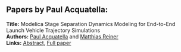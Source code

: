 <h2>Papers by Paul Acquatella:</h2>
<p>
<b>Title:</b> Modelica Stage Separation Dynamics Modeling for End-to-End Launch Vehicle Trajectory Simulations<br />
<b>Authors:</b> <a href="../authors/author_1.html">Paul Acquatella</a> and <a href="../authors/author_254.html">Matthias Reiner</a><br />
<b>Links:</b> <a href="../abstracts/abstract_63.pdf">Abstract</a>, <a href="../submissions/ECP14096589_AcquatellaReiner.pdf">Full paper</a>
</p>